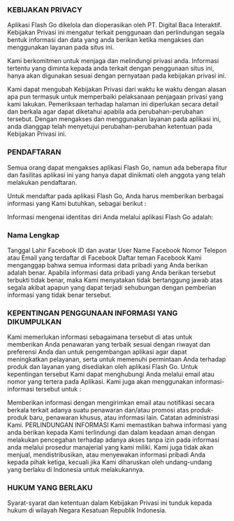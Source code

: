 ### KEBIJAKAN PRIVACY
Aplikasi Flash Go dikelola dan dioperasikan oleh PT. Digital Baca Interaktif. Kebijakan Privasi ini mengatur terkait penggunaan dan perlindungan segala bentuk informasi dan data yang anda berikan ketika mengakses dan menggunakan layanan pada situs ini.

Kami berkomitmen untuk menjaga dan melindungi privasi anda. Informasi tertentu yang diminta kepada anda terkait dengan penggunaan situs ini, hanya akan digunakan sesuai dengan pernyataan pada kebijakan privasi ini.

Kami dapat mengubah Kebijakan Privasi dari waktu ke waktu dengan alasan apa pun termasuk untuk memperbaiki pelaksanaan penjagaan privasi yang kami lakukan. Pemeriksaan terhadap halaman ini diperlukan secara detail dan berkala agar dapat diketahui apabila ada perubahan-perubahan tersebut. Dengan mengakses dan menggunakan layanan pada aplikasi ini, anda dianggap telah menyetujui perubahan-perubahan ketentuan pada Kebijakan Privasi ini.

### PENDAFTARAN
Semua orang dapat mengakses aplikasi Flash Go, namun ada beberapa fitur dan fasilitas aplikasi ini yang hanya dapat dinikmati oleh anggota yang telah melakukan pendaftaran.

Untuk mendaftar pada aplikasi Flash Go, Anda harus memberikan berbagai informasi yang Kami butuhkan, sebagai berikut :

Informasi mengenai identitas diri Anda melalui aplikasi Flash Go adalah:

### Nama Lengkap
Tanggal Lahir
Facebook ID dan avatar
User Name Facebook
Nomor Telepon atau Email yang terdaftar di Facebook
Daftar teman Facebook
Kami menganggap bahwa semua informasi data pribadi yang Anda berikan adalah benar. Apabila informasi data pribadi yang Anda berikan tersebut terbukti tidak benar, maka Kami menyatakan tidak bertanggung jawab atas segala akibat apapun yang dapat terjadi sehubungan dengan pemberian informasi yang tidak benar tersebut.

### KEPENTINGAN PENGGUNAAN INFORMASI YANG DIKUMPULKAN
Kami memerlukan informasi sebagaimana tersebut di atas untuk memberikan Anda penawaran yang terbaik sesuai dengan riwayat dan preferensi Anda dan untuk pengembangan aplikasi agar dapat meningkatkan pelayanan, serta untuk memenuhi permintaan Anda terhadap produk dan layanan yang disediakan oleh aplikasi Flash Go. Untuk kepentingan tersebut Kami dapat menghubungi Anda melalui email atau nomor yang tertera pada Aplikasi. Kami juga akan menggunakan informasi-informasi tersebut untuk :

Memberikan informasi dengan mengirimkan email atau notifikasi secara berkala terkait adanya suatu penawaran dan/atau promosi atas produk-produk baru, penawaran khusus, atau informasi lain.
Catatan administrasi Kami.
PERLINDUNGAN INFORMASI
Kami memastikan bahwa informasi yang anda berikan kepada Kami terlindungi dan dalam keadaan aman dengan melakukan pencegahan terhadap adanya akses tanpa izin pada informasi anda melalui prosedur manajerial yang kami miliki. Kami juga tidak akan menjual, mendistribusikan, atau menyewakan informasi pribadi Anda kepada pihak ketiga, kecuali jika Kami diharuskan oleh undang-undang yang berlaku di Indonesia untuk melakukannya.

### HUKUM YANG BERLAKU
Syarat-syarat dan ketentuan dalam Kebijakan Privasi ini tunduk kepada hukum di wilayah Negara Kesatuan Republik Indonesia.
